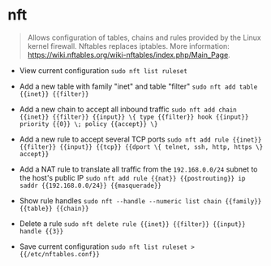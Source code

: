 # nft
> Allows configuration of tables, chains and rules provided by the Linux kernel firewall.
> Nftables replaces iptables.
> More information: <https://wiki.nftables.org/wiki-nftables/index.php/Main_Page>.

- View current configuration
`sudo nft list ruleset`

- Add a new table with family "inet" and table "filter"
`sudo nft add table {{inet}} {{filter}}`

- Add a new chain to accept all inbound traffic
`sudo nft add chain {{inet}} {{filter}} {{input}} \{ type {{filter}} hook {{input}} priority {{0}} \; policy {{accept}} \}`

- Add a new rule to accept several TCP ports
`sudo nft add rule {{inet}} {{filter}} {{input}} {{tcp}} {{dport \{ telnet, ssh, http, https \} accept}}`

- Add a NAT rule to translate all traffic from the `192.168.0.0/24` subnet to the host's public IP
`sudo nft add rule {{nat}} {{postrouting}} ip saddr {{192.168.0.0/24}} {{masquerade}}`

- Show rule handles
`sudo nft --handle --numeric list chain {{family}} {{table}} {{chain}}`

- Delete a rule
`sudo nft delete rule {{inet}} {{filter}} {{input}} handle {{3}}`

- Save current configuration
`sudo nft list ruleset > {{/etc/nftables.conf}}`
